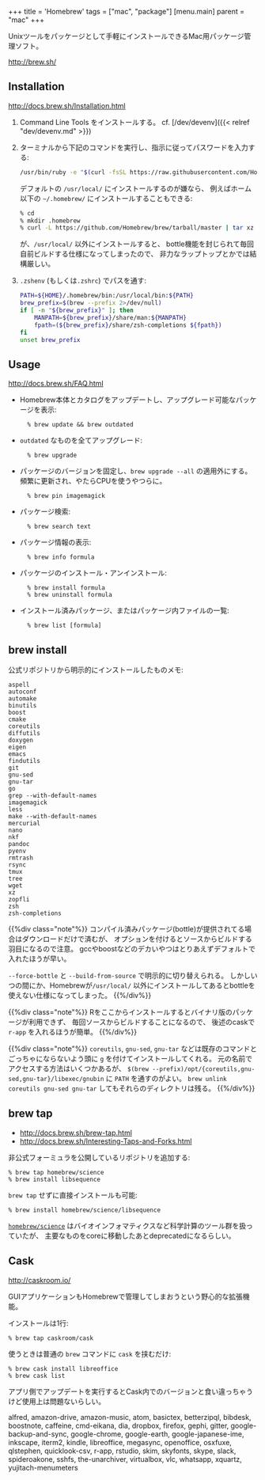 +++
title = 'Homebrew'
tags = ["mac", "package"]
[menu.main]
  parent = "mac"
+++

Unixツールをパッケージとして手軽にインストールできるMac用パッケージ管理ソフト。

<http://brew.sh/>

## Installation

<http://docs.brew.sh/Installation.html>

1.  Command Line Tools をインストールする。
    cf. [/dev/devenv]({{< relref "dev/devenv.md" >}})

2.  ターミナルから下記のコマンドを実行し、指示に従ってパスワードを入力する:
    ```sh
    /usr/bin/ruby -e "$(curl -fsSL https://raw.githubusercontent.com/Homebrew/install/master/install)"
    ```

    デフォルトの `/usr/local/` にインストールするのが嫌なら、
    例えばホーム以下の `~/.homebrew/` にインストールすることもできる:
    ```sh
    % cd
    % mkdir .homebrew
    % curl -L https://github.com/Homebrew/brew/tarball/master | tar xz --strip 1 -C .homebrew
    ```
    が、`/usr/local/` 以外にインストールすると、
    bottle機能を封じられて毎回自前ビルドする仕様になってしまったので、
    非力なラップトップとかでは結構厳しい。

3.  `.zshenv` (もしくは`.zshrc`) でパスを通す:
    ```sh
    PATH=${HOME}/.homebrew/bin:/usr/local/bin:${PATH}
    brew_prefix=$(brew --prefix 2>/dev/null)
    if [ -n "${brew_prefix}" ]; then
        MANPATH=${brew_prefix}/share/man:${MANPATH}
        fpath=(${brew_prefix}/share/zsh-completions ${fpath})
    fi
    unset brew_prefix
    ```

## Usage

http://docs.brew.sh/FAQ.html

- Homebrew本体とカタログをアップデートし、アップグレード可能なパッケージを表示:

        % brew update && brew outdated

- `outdated` なものを全てアップグレード:

        % brew upgrade

- パッケージのバージョンを固定し、`brew upgrade --all` の適用外にする。
  頻繁に更新され、やたらCPUを使うやつらに。

        % brew pin imagemagick

- パッケージ検索:

        % brew search text

- パッケージ情報の表示:

        % brew info formula

- パッケージのインストール・アンインストール:

        % brew install formula
        % brew uninstall formula

- インストール済みパッケージ、またはパッケージ内ファイルの一覧:

        % brew list [formula]


## brew install

公式リポジトリから明示的にインストールしたものメモ:

    aspell
    autoconf
    automake
    binutils
    boost
    cmake
    coreutils
    diffutils
    doxygen
    eigen
    emacs
    findutils
    git
    gnu-sed
    gnu-tar
    go
    grep --with-default-names
    imagemagick
    less
    make --with-default-names
    mercurial
    nano
    nkf
    pandoc
    pyenv
    rmtrash
    rsync
    tmux
    tree
    wget
    xz
    zopfli
    zsh
    zsh-completions

{{%div class="note"%}}
コンパイル済みパッケージ(bottle)が提供されてる場合はダウンロードだけで済むが、
オプションを付けるとソースからビルドする羽目になるので注意。
gccやboostなどのデカいやつはとりあえずデフォルトで入れたほうが早い。

`--force-bottle` と `--build-from-source` で明示的に切り替えられる。
しかしいつの間にか、Homebrewが`/usr/local/`
以外にインストールしてあるとbottleを使えない仕様になってしまった。
{{%/div%}}

{{%div class="note"%}}
Rをここからインストールするとバイナリ版のパッケージが利用できず、
毎回ソースからビルドすることになるので、
後述のcaskで `r-app` を入れるほうが簡単。
{{%/div%}}

{{%div class="note"%}}
`coreutils`, `gnu-sed`, `gnu-tar`
などは既存のコマンドとごっちゃにならないよう頭に `g`
を付けてインストールしてくれる。
元の名前でアクセスする方法はいくつかあるが、
`$(brew --prefix)/opt/{coreutils,gnu-sed,gnu-tar}/libexec/gnubin` に
`PATH` を通すのがよい。
`brew unlink coreutils gnu-sed gnu-tar` してもそれらのディレクトリは残る。
{{%/div%}}

## brew tap

- http://docs.brew.sh/brew-tap.html
- http://docs.brew.sh/Interesting-Taps-and-Forks.html

非公式フォーミュラを公開しているリポジトリを追加する:

    % brew tap homebrew/science
    % brew install libsequence

`brew tap` せずに直接インストールも可能:

    % brew install homebrew/science/libsequence

[`homebrew/science`](https://github.com/Homebrew/homebrew-science)
はバイオインフォマティクスなど科学計算のツール群を扱っていたが、
主要なものをcoreに移動したあとdeprecatedになるらしい。


## Cask

<http://caskroom.io/>

GUIアプリケーションもHomebrewで管理してしまおうという野心的な拡張機能。

インストールは1行:

    % brew tap caskroom/cask

使うときは普通の `brew` コマンドに `cask` を挟むだけ:

    % brew cask install libreoffice
    % brew cask list

アプリ側でアップデートを実行するとCask内でのバージョンと食い違っちゃうけど使用上は問題ないらしい。

alfred, amazon-drive, amazon-music, atom,
basictex, betterzipql, bibdesk, boostnote, caffeine, cmd-eikana,
dia, dropbox, firefox, gephi, gitter,
google-backup-and-sync, google-chrome, google-earth, google-japanese-ime,
inkscape, iterm2, kindle, libreoffice, megasync,
openoffice, osxfuxe, qlstephen, quicklook-csv, r-app, rstudio,
skim, skyfonts, skype, slack, spideroakone, sshfs,
the-unarchiver, virtualbox, vlc,
whatsapp, xquartz, yujitach-menumeters
